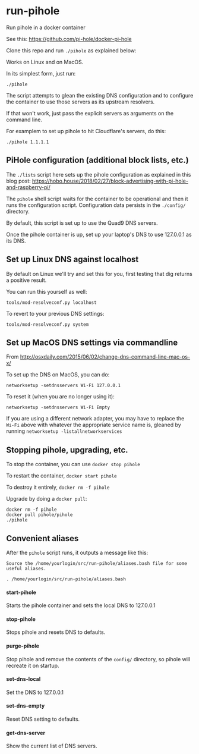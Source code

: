 # run-pihole

Run pihole in a docker container

See this: https://github.com/pi-hole/docker-pi-hole

Clone this repo and run `./pihole` as explained below:

Works on Linux and on MacOS.

In its simplest form, just run:

```
./pihole
```

The script attempts to glean the existing DNS configuration and to
configure the container to use those servers as its upstream
resolvers.

If that won't work, just pass the explicit servers as arguments
on the command line.

For examplem to set up pihole to hit Cloudflare's servers, do this:

```
./pihole 1.1.1.1
```

## PiHole configuration (additional block lists, etc.)

The `./lists` script here sets up the pihole configuration as
explained in this blog post:
https://hobo.house/2018/02/27/block-advertising-with-pi-hole-and-raspberry-pi/

The `pihole` shell script waits for the container to be operational and then
it runs the configuration script. Configuration data persists in the `./config/`
directory.

By default, this script is set up to use the Quad9 DNS servers.

Once the pihole container is up, set up your laptop's DNS to
use 127.0.0.1 as its DNS.

## Set up Linux DNS against localhost

By default on Linux we'll try and set this for you, first testing that dig returns a positive result.

You can run this yourself as well:

```
tools/mod-resolveconf.py localhost
```

To revert to your previous DNS settings:

```
tools/mod-resolveconf.py system
```

## Set up MacOS DNS settings via commandline

From http://osxdaily.com/2015/06/02/change-dns-command-line-mac-os-x/

To set up the DNS on MacOS, you can do:

```
networksetup -setdnsservers Wi-Fi 127.0.0.1
```

To reset it (when you are no longer using it):

```
networksetup -setdnsservers Wi-Fi Empty
```

If you are using a different network adapter, you may have to replace
the `Wi-Fi` above with whatever the appropriate service name is, gleaned by
running `networksetup -listallnetworkservices`

## Stopping pihole, upgrading, etc.

To stop the container, you can use `docker stop pihole`

To restart the container, `docker start pihole`

To destroy it entirely, `docker rm -f pihole`

Upgrade by doing a `docker pull`:

```
docker rm -f pihole
docker pull pihole/pihole
./pihole
```

## Convenient aliases

After the `pihole` script runs, it outputs a message like this:

```
Source the /home/yourlogin/src/run-pihole/aliases.bash file for some useful aliases.

. /home/yourlogin/src/run-pihole/aliases.bash
```

#### start-pihole

Starts the pihole container and sets the local DNS to 127.0.0.1

#### stop-pihole

Stops pihole and resets DNS to defaults.

#### purge-pihole

Stop pihole and remove the contents of the `config/` directory, so pihole
will recreate it on startup.

#### set-dns-local

Set the DNS to 127.0.0.1

#### set-dns-empty

Reset DNS setting to defaults.

#### get-dns-server

Show the current list of DNS servers.
